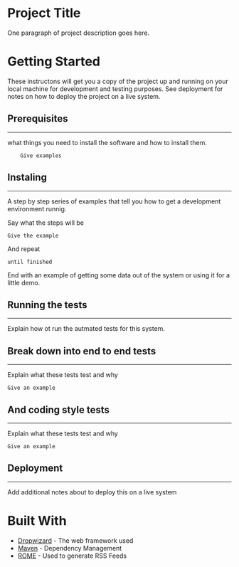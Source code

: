 #   Project Title
One paragraph of project description goes here.
#   Getting Started
        
These instructons will get you a copy of the project up and running on your local machine for development and testing purposes. See deployment for notes on how to deploy the project on a live system.

##  Prerequisites
-----------
what things you need to install the software and how to install them.

        Give examples

## Instaling
-----------
A step by step series of examples that tell you how to get a development environment runnig.

Say what the steps will be

    Give the example

And repeat

    until finished

End with an example of getting some data out of the system or using it for a little demo.

##  Running the tests
-----------
Explain how ot run the autmated tests for this system.

##  Break down into end to end tests
-----------
Explain what these tests test and why

    Give an example

## And coding style tests
-------
Explain what these tests test and why

    Give an example

##  Deployment
----
Add additional notes about to deploy this on a live system

# Built With

*   [Dropwizard](https:/www.google.com) - The web framework used
*   [Maven](www.google.com) - Dependency Management
*   [ROME](www.ggoole.com) - Used to generate RSS Feeds
